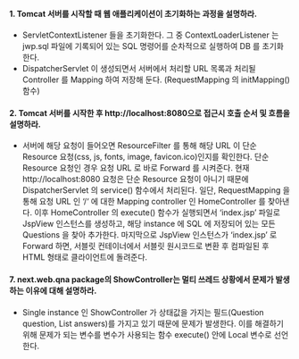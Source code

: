#### 1. Tomcat 서버를 시작할 때 웹 애플리케이션이 초기화하는 과정을 설명하라.
* ServletContextListener 들을 초기화한다. 그 중 ContextLoaderListener 는 jwp.sql 파일에 기록되어 있는 SQL 명령어를 순차적으로 실행하여 DB 를 초기화한다.
* DispatcherServlet 이 생성되면서 서버에서 처리할 URL 목록과 처리될 Controller 를 Mapping 하여 저장해 둔다. (RequestMapping 의 initMapping() 함수)

#### 2. Tomcat 서버를 시작한 후 http://localhost:8080으로 접근시 호출 순서 및 흐름을 설명하라.
* 서버에 해당 요청이 들어오면 ResourceFilter 를 통해 해당 URL 이 단순 Resource 요청(css, js, fonts, image, favicon.ico)인지를 확인한다. 단순 Resource 요청인 경우 요청 URL 로 바로 Forward 를 시켜준다. 현재 http://localhost:8080 요청은 단순 Resource 요청이 아니기 때문에 DispatcherServlet 의 service() 함수에서 처리된다. 일단, RequestMapping 을 통해 요청 URL 인 ‘/‘ 에 대한 Mapping controller 인 HomeController 를 찾아낸다. 이후 HomeController 의 execute() 함수가 실행되면서 ‘index.jsp’ 파일로 JspView 인스턴스를 생성하고, 해당 instance 에 SQL 에 저장되어 있는 모든 Questions 을 찾아 추가한다. 마지막으로 JspView 인스턴스가 ‘index.jsp’ 로 Forward 하면, 서블릿 컨테이너에서 서블릿 원시코드로 변환 후 컴파일된 후 HTML 형태로 클라이언트에 돌려준다.

#### 7. next.web.qna package의 ShowController는 멀티 쓰레드 상황에서 문제가 발생하는 이유에 대해 설명하라.
* Single instance 인 ShowController 가 상태값을 가지는 필드(Question question, List<Answer> answers)를 가지고 있기 때문에 문제가 발생한다. 이를 해결하기 위해 문제가 되는 변수를 변수가 사용되는 함수 execute() 안에 Local 변수로 선언한다.